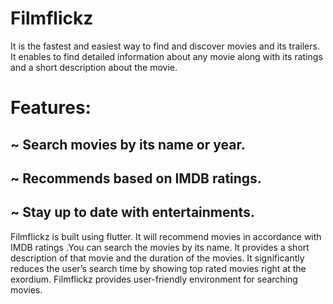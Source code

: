 # Filmflickz 

It is the fastest and easiest way to find and discover movies and its trailers. It
enables to find detailed information about any movie along with its ratings and a short
description about the movie. 


# Features:

## ~ Search movies by its name or year.
## ~ Recommends based on IMDB ratings.
## ~ Stay up to date with entertainments.


Filmflickz is built using flutter. It will recommend movies in accordance with IMDB
ratings .You can search the movies by its name. It provides a short description of that
movie and the duration of the movies. It significantly reduces the user’s search time
by showing top rated movies right at the exordium. Filmflickz provides user-friendly
environment for searching movies.